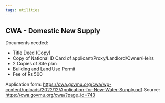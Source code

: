 ```yaml
---
tags: utilities
---
```


## CWA - Domestic New Supply

Documents needed:

- Title Deed (Copy)
- Copy of National ID Card of applicant/Proxy/Landlord/Owner/Heirs
- 2 Copies of Site plan
- Building and Land Use Permit
- Fee of Rs 500


Application form: https://cwa.govmu.org/cwa/wp-content/uploads/2022/12/Application-for-New-Water-Supply.pdf
Source: https://cwa.govmu.org/cwa/?page_id=743
